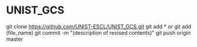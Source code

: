 # UNIST_GCS
git clone https://github.com/UNIST-ESCL/UNIST_GCS.git
git add * or git add (file_name)
git commit -m "(description of revised contents)"
git push origin master
